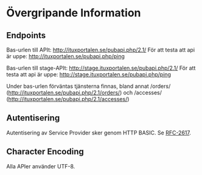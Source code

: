# Övergripande Information

## Endpoints

Bas-urlen till APIt: http://ituxportalen.se/pubapi.php/2.1/
För att testa att api är uppe: http://ituxportalen.se/pubapi.php/ping

Bas-urlen till stage-APIt: http://stage.ituxportalen.se/pubapi.php/2.1/
För att testa att api är uppe: http://stage.ituxportalen.se/pubapi.php/ping

Under bas-urlen förväntas tjänsterna finnas, bland annat /orders/ (http://ituxportalen.se/pubapi.php/2.1/orders/) och /accesses/ (http://ituxportalen.se/pubapi.php/2.1/accesses/)

## Autentisering

Autentisering av Service Provider sker genom HTTP BASIC. Se [RFC-2617][rfc2617]. 

[rfc2617]: http://www.ietf.org/rfc/rfc2617.txt "HTTP Authentication: Basic and Digest Access Authentication"

## Character Encoding

Alla APIer använder UTF-8. 

